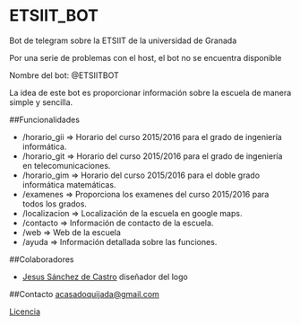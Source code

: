 # ETSIIT_BOT
Bot de telegram sobre la ETSIIT de la universidad de Granada

Por una serie de problemas con el host, el bot no se encuentra disponible

Nombre del bot: @ETSIITBOT

La idea de este bot es proporcionar información sobre la escuela de manera simple y sencilla.

##Funcionalidades

* /horario_gii => Horario del curso 2015/2016 para el grado de ingeniería informática.
* /horario_git => Horario del curso 2015/2016 para el grado de ingeniería en telecomunicaciones.
* /horario_gim => Horario del curso 2015/2016 para el doble grado informática matemáticas.
* /examenes => Proporciona los examenes del curso 2015/2016 para todos los grados.
* /localizacion => Localización de la escuela en google maps.
* /contacto => Información de contacto de la escuela.
* /web => Web de la escuela
* /ayuda => Información detallada sobre las funciones.


##Colaboradores

* [Jesus Sánchez de Castro](https://github.com/Yissoft) diseñador del logo

##Contacto
acasadoquijada@gmail.com

[Licencia](https://github.com/acasadoquijada/ETSIIT_BOT/blob/master/LICENSE)
